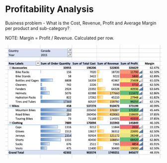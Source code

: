 # Profitability Analysis

Business problem - What is the Cost, Revenue, Profit and Average Margin per product and sub-category?

NOTE: Margin = Profit / Revenue. Calculated per row.

![profit](https://github.com/rohanharode/Product-Sales-Data-Analysis-Excel/blob/main/images/profit.png)



